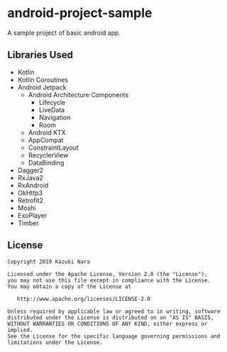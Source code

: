 # android-project-sample

A sample project of basic android app.

## Libraries Used

- Kotlin
- Kotlin Coroutines
- Android Jetpack
  - Android Architecture Components
    - Lifecycle
    - LiveData
    - Navigation
    - Room
  - Android KTX
  - AppCompat
  - ConstraintLayout
  - RecyclerView
  - DataBinding
- Dagger2
- RxJava2
- RxAndroid
- OkHttp3
- Retrofit2
- Moshi
- ExoPlayer
- Timber


## License

```
Copyright 2019 Kazuki Nara

Licensed under the Apache License, Version 2.0 (the "License");
you may not use this file except in compliance with the License.
You may obtain a copy of the License at

   http://www.apache.org/licenses/LICENSE-2.0

Unless required by applicable law or agreed to in writing, software
distributed under the License is distributed on an "AS IS" BASIS,
WITHOUT WARRANTIES OR CONDITIONS OF ANY KIND, either express or implied.
See the License for the specific language governing permissions and
limitations under the License.
```

